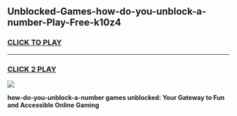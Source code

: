 
## Unblocked-Games-how-do-you-unblock-a-number-Play-Free-k10z4
<h3>
<a href="https://premium76.site?title=how-do-you-unblock-a-number&ref=18A1">CLICK TO PLAY</a></h3>
<hr>

<h3>
<a href="https://premium76.site?title=how-do-you-unblock-a-number&ref=18A1">CLICK 2 PLAY</a>
  
</h3>

<a href="https://premium76.site?title=how-do-you-unblock-a-number&ref=18A1"><img src="https://clearcache.store/games.png"></a>


**how-do-you-unblock-a-number games unblocked: Your Gateway to Fun and Accessible Online Gaming**
